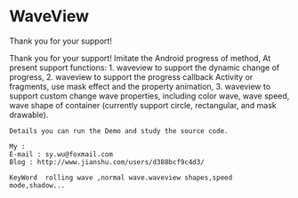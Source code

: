 # WaveView

   Thank you for your support!

   Thank you for your support!
   Imitate the Android progress of  method, At present support functions:
    1. waveview to support the dynamic change of progress,
    2. waveview to support the progress callback Activity or fragments, use mask effect and the property animation,
    3. waveview to support custom change wave properties, including color wave, wave speed, wave shape of container (currently support circle, rectangular, and mask drawable).
 
    Details you can run the Demo and study the source code.
 
    My :
    E-mail : sy.wu@foxmail.com
    Blog : http://www.jianshu.com/users/d388bcf9c4d3/

    KeyWord  rolling wave ,normal wave.waveview shapes,speed mode,shadow...
 
